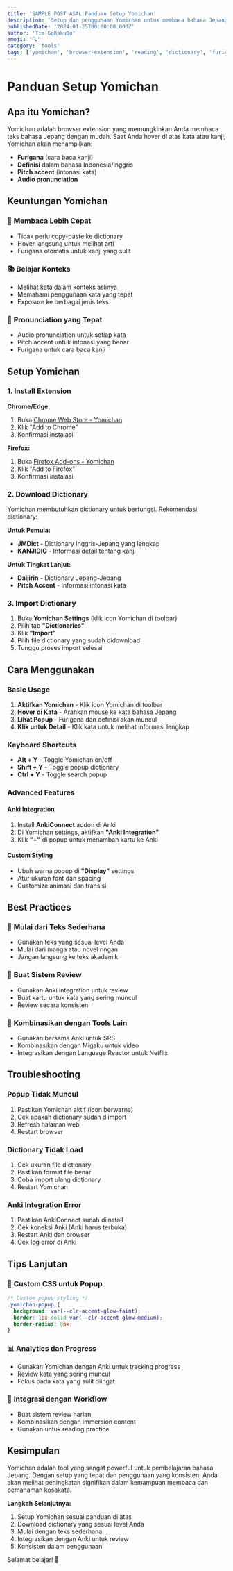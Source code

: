 ```yaml
---
title: 'SAMPLE POST ASAL:Panduan Setup Yomichan'
description: 'Setup dan penggunaan Yomichan untuk membaca bahasa Jepang dengan hover dictionary dan furigana generation.'
publishedDate: '2024-01-25T00:00:00.000Z'
author: 'Tim GoRakuDo'
emoji: '🔍'
category: 'tools'
tags: ['yomichan', 'browser-extension', 'reading', 'dictionary', 'furigana']
---
```


# Panduan Setup Yomichan

## Apa itu Yomichan?

Yomichan adalah browser extension yang memungkinkan Anda membaca teks bahasa Jepang dengan mudah. Saat Anda hover di atas kata atau kanji, Yomichan akan menampilkan:

- **Furigana** (cara baca kanji)
- **Definisi** dalam bahasa Indonesia/Inggris
- **Pitch accent** (intonasi kata)
- **Audio pronunciation**

## Keuntungan Yomichan

### 🎯 **Membaca Lebih Cepat**

- Tidak perlu copy-paste ke dictionary
- Hover langsung untuk melihat arti
- Furigana otomatis untuk kanji yang sulit

### 📚 **Belajar Konteks**

- Melihat kata dalam konteks aslinya
- Memahami penggunaan kata yang tepat
- Exposure ke berbagai jenis teks

### 🎵 **Pronunciation yang Tepat**

- Audio pronunciation untuk setiap kata
- Pitch accent untuk intonasi yang benar
- Furigana untuk cara baca kanji

## Setup Yomichan

### 1. Install Extension

**Chrome/Edge:**

1. Buka [Chrome Web Store - Yomichan](https://chrome.google.com/webstore/detail/yomichan/ogmnaimimemjmbakcfefmnahgdfhfami)
2. Klik "Add to Chrome"
3. Konfirmasi instalasi

**Firefox:**

1. Buka [Firefox Add-ons - Yomichan](https://addons.mozilla.org/en-US/firefox/addon/yomichan/)
2. Klik "Add to Firefox"
3. Konfirmasi instalasi

### 2. Download Dictionary

Yomichan membutuhkan dictionary untuk berfungsi. Rekomendasi dictionary:

**Untuk Pemula:**

- **JMDict** - Dictionary Inggris-Jepang yang lengkap
- **KANJIDIC** - Informasi detail tentang kanji

**Untuk Tingkat Lanjut:**

- **Daijirin** - Dictionary Jepang-Jepang
- **Pitch Accent** - Informasi intonasi kata

### 3. Import Dictionary

1. Buka **Yomichan Settings** (klik icon Yomichan di toolbar)
2. Pilih tab **"Dictionaries"**
3. Klik **"Import"**
4. Pilih file dictionary yang sudah didownload
5. Tunggu proses import selesai

## Cara Menggunakan

### Basic Usage

1. **Aktifkan Yomichan** - Klik icon Yomichan di toolbar
2. **Hover di Kata** - Arahkan mouse ke kata bahasa Jepang
3. **Lihat Popup** - Furigana dan definisi akan muncul
4. **Klik untuk Detail** - Klik kata untuk melihat informasi lengkap

### Keyboard Shortcuts

- **Alt + Y** - Toggle Yomichan on/off
- **Shift + Y** - Toggle popup dictionary
- **Ctrl + Y** - Toggle search popup

### Advanced Features

#### Anki Integration

1. Install **AnkiConnect** addon di Anki
2. Di Yomichan settings, aktifkan **"Anki Integration"**
3. Klik **"+"** di popup untuk menambah kartu ke Anki

#### Custom Styling

- Ubah warna popup di **"Display"** settings
- Atur ukuran font dan spacing
- Customize animasi dan transisi

## Best Practices

### 🎯 **Mulai dari Teks Sederhana**

- Gunakan teks yang sesuai level Anda
- Mulai dari manga atau novel ringan
- Jangan langsung ke teks akademik

### 📝 **Buat Sistem Review**

- Gunakan Anki integration untuk review
- Buat kartu untuk kata yang sering muncul
- Review secara konsisten

### 🔄 **Kombinasikan dengan Tools Lain**

- Gunakan bersama Anki untuk SRS
- Kombinasikan dengan Migaku untuk video
- Integrasikan dengan Language Reactor untuk Netflix

## Troubleshooting

### Popup Tidak Muncul

1. Pastikan Yomichan aktif (icon berwarna)
2. Cek apakah dictionary sudah diimport
3. Refresh halaman web
4. Restart browser

### Dictionary Tidak Load

1. Cek ukuran file dictionary
2. Pastikan format file benar
3. Coba import ulang dictionary
4. Restart Yomichan

### Anki Integration Error

1. Pastikan AnkiConnect sudah diinstall
2. Cek koneksi Anki (Anki harus terbuka)
3. Restart Anki dan browser
4. Cek log error di Anki

## Tips Lanjutan

### 🎨 **Custom CSS untuk Popup**

```css
/* Custom popup styling */
.yomichan-popup {
  background: var(--clr-accent-glow-faint);
  border: 1px solid var(--clr-accent-glow-medium);
  border-radius: 8px;
}
```

### 📊 **Analytics dan Progress**

- Gunakan Yomichan dengan Anki untuk tracking progress
- Review kata yang sering muncul
- Fokus pada kata yang sulit diingat

### 🔗 **Integrasi dengan Workflow**

- Buat sistem review harian
- Kombinasikan dengan immersion content
- Gunakan untuk reading practice

## Kesimpulan

Yomichan adalah tool yang sangat powerful untuk pembelajaran bahasa Jepang. Dengan setup yang tepat dan penggunaan yang konsisten, Anda akan melihat peningkatan signifikan dalam kemampuan membaca dan pemahaman kosakata.

**Langkah Selanjutnya:**

1. Setup Yomichan sesuai panduan di atas
2. Download dictionary yang sesuai level Anda
3. Mulai dengan teks sederhana
4. Integrasikan dengan Anki untuk review
5. Konsisten dalam penggunaan

Selamat belajar! 🎉
